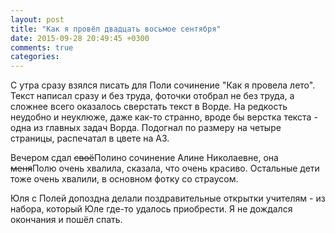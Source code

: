 ```yaml
---
layout: post
title: "Как я провёл двадцать восьмое сентября"
date: 2015-09-28 20:49:45 +0300
comments: true
categories: 
---
```

С утра сразу взялся писать для Поли сочинение "Как я провела лето". Текст написал сразу и без труда, фоточки отобрал не без труда, а сложнее всего оказалось сверстать текст в Ворде. На редкость неудобно и неуклюже, даже как-то странно, вроде бы верстка текста - одна из главных задач Ворда. Подогнал по размеру на четыре страницы, распечатал в цвете на А3.

Вечером сдал ~~своё~~Полино сочинение Алине Николаевне, она ~~меня~~Полю очень хвалила, сказала, что очень красиво. Остальные дети тоже очень хвалили, в основном фотку со страусом.

Юля с Полей допоздна делали поздравительные открытки учителям - из набора, который Юле где-то удалось приобрести. Я не дождался окончания и пошёл спать.
